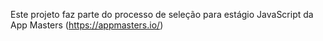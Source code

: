 Este projeto faz parte do processo de seleção para estágio JavaScript da App Masters (https://appmasters.io/)
